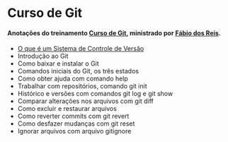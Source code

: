 # Curso de Git
#### Anotações do treinamento [Curso de Git](https://www.youtube.com/@bosontreinamentos), ministrado por [Fábio dos Reis](https://github.com/bosontreinamentos).

- [O que é um Sistema de Controle de Versão](https://github.com/juscelinodjj/curso-de-git/blob/main/aulas/o-que-é-um-sistema-de-controle-de-versão.md)
- Introdução ao Git
- Como baixar e instalar o Git
- Comandos iniciais do Git, os três estados
- Como obter ajuda com comando help
- Trabalhar com repositórios, comando git init
- Histórico e versões com comandos git log e git show
- Comparar alterações nos arquivos com git diff
- Como excluir e restaurar arquivos
- Como reverter commits com git revert
- Como desfazer mudanças com git reset
- Ignorar arquivos com arquivo gitignore